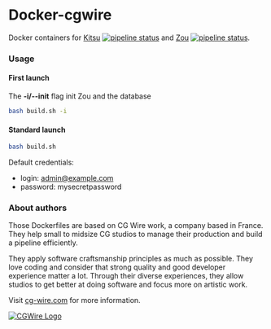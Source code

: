 # Docker-cgwire

Docker containers for [Kitsu](https://kitsu.cg-wire.com/) [![pipeline status](https://gitlab.com/mathbou/docker-cgwire/badges/kitsu/pipeline.svg)](https://gitlab.com/mathbou/docker-cgwire/container_registry) and [Zou](https://zou.cg-wire.com/) [![pipeline status](https://gitlab.com/mathbou/docker-cgwire/badges/zou/pipeline.svg)](https://gitlab.com/mathbou/docker-cgwire/container_registry).

### Usage

#### First launch

The **-i/--init** flag init Zou and the database

```bash
bash build.sh -i
```

#### Standard launch

```bash
bash build.sh
```

Default credentials:

* login: admin@example.com
* password: mysecretpassword


### About authors

Those Dockerfiles are based on CG Wire work, a company based in France. They help small
to midsize CG studios to manage their production and build a pipeline
efficiently.

They apply software craftsmanship principles as much as possible. They love
coding and consider that strong quality and good developer experience matter a lot.
Through their diverse experiences, they allow studios to get better at doing
software and focus more on  artistic work.

Visit [cg-wire.com](https://cg-wire.com) for more information.

[![CGWire Logo](https://zou.cg-wire.com/cgwire.png)](https://cgwire.com)